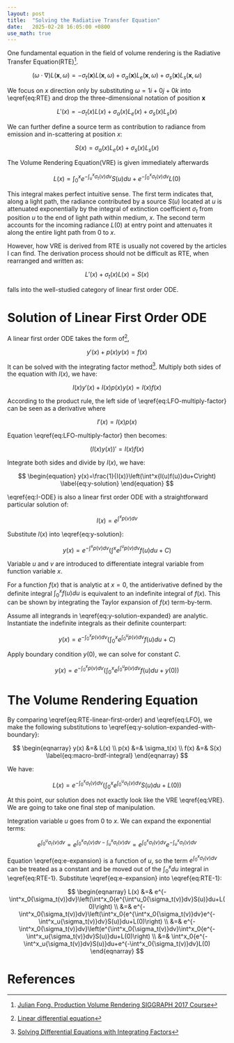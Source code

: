 ```yaml
---
layout: post
title:  "Solving the Radiative Transfer Equation"
date:   2025-02-28 16:05:00 +0800
use_math: true
---
```


One fundamental equation in the field of volume rendering is the Radiative Transfer Equation(RTE)[^a].

$$
\begin{equation}
\left(\omega\cdot \nabla \right)L(\mathbf{x}, \omega) = -\sigma_t(\mathbf{x})L(\mathbf{x}, \omega) + \sigma_a(\mathbf{x})L_e(\mathbf{x}, \omega) + \sigma_s(\mathbf{x})L_s(\mathbf{x}, \omega) \label{eq:RTE}
\end{equation}
$$

We focus on $x$ direction only by substituting $\omega = 1i + 0j + 0k$ into \eqref{eq:RTE} and drop the three-dimensional notation of position $\mathbf{x}$

$$
\begin{equation}
L'(x) = -\sigma_t(x)L(x) + \sigma_a(x)L_e(x) + \sigma_s(x)L_s(x) \label{eq:RTE-x}
\end{equation}
$$

We can further define a source term as contribution to radiance from emission and in-scattering at position $x$:

$$
\begin{equation}
S(x) = \sigma_a(x)L_e(x) + \sigma_s(x)L_s(x)
\end{equation}
$$

The Volume Rendering Equation(VRE) is given immediately afterwards

$$
\begin{equation}
L(x) = \int_0^x e^{-\int_u^x\sigma_t(v)dv}S(u)du + e^{-\int^x_0{\sigma_t(v)}dv} L(0) \label{eq:VRE}
\end{equation}
$$

This integral makes perfect intuitive sense. The first term indicates that, along a light path, the radiance contributed by a source $S(u)$ located at $u$ is attenuated exponentially by the integral of extinction coefficient $\sigma_t$ from position $u$ to the end of light path within medium, $x$. The second term accounts for the incoming radiance $L(0)$ at entry point and attenuates it along the entire light path from $0$ to $x$.


However, how VRE is derived from RTE is usually not covered by the articles I can find. The derivation process should not be difficult as RTE, when rearranged and written as: 

$$
\begin{equation}
L'(x)+\sigma_t(x)L(x)=S(x) \label{eq:RTE-linear-first-order}
\end{equation}
$$

falls into the well-studied category of linear first order ODE.

# Solution of Linear First Order ODE

A linear first order ODE takes the form of[^b],

$$
\begin{equation}
y'(x)+p(x)y(x)=f(x) \label{eq:LFO}
\end{equation}
$$

It can be solved with the integrating factor method[^c]. Multiply both sides of the equation with $I(x)$, we have:

$$
\begin{equation}
I(x)y'(x)+I(x)p(x)y(x)=I(x)f(x) \label{eq:LFO-multiply-factor}
\end{equation}
$$

According to the product rule, the left side of \eqref{eq:LFO-multiply-factor} can be seen as a derivative where 

$$
\begin{equation}
I'(x)=I(x)p(x) \label{eq:I-ODE}
\end{equation}
$$

Equation \eqref{eq:LFO-multiply-factor} then becomes:

$$
\begin{equation}
(I(x)y(x))'=I(x)f(x) \label{eq:LFO-multiply-factor-derivative}
\end{equation}
$$

Integrate both sides and divide by $I(x)$, we have:

$$
\begin{equation}
y(x)=\frac{1}{I(x)}\left(\int^x{I(u)f(u)}du+C\right) \label{eq:y-solution}
\end{equation}
$$

\eqref{eq:I-ODE} is also a linear first order ODE with a straightforward particular solution of:

$$
\begin{equation}
I(x)=e^{\int^x{p(v)}dv}
\end{equation}
$$

Substitute $I(x)$ into \eqref{eq:y-solution}:

$$
\begin{equation}
y(x)=e^{-\int^x{p(v)}dv}\left(\int^x{e^{\int^u{p(v)}dv}f(u)}du+C\right) \label{eq:y-solution-expanded}
\end{equation}
$$

Variable $u$ and $v$ are introduced to differentiate integral variable from function variable $x$.

For a function $f(x)$ that is analytic at $x=0$, the antiderivative defined by the definite integral $\int_0^xf(u)du$ is equivalent to an indefinite integral of $f(x)$. This can be shown by integrating the Taylor expansion of $f(x)$ term-by-term.

Assume all integrands in \eqref{eq:y-solution-expanded} are analytic. Instantiate the indefinite integrals as their definite counterpart:

$$
\begin{equation}
y(x)=e^{-\int^x_0{p(v)}dv}\left(\int^x_0{e^{\int^u_0{p(v)}dv}f(u)}du+C\right) \label{eq:y-solution-expanded-definite}
\end{equation}
$$

Apply boundary condition $y(0)$, we can solve for constant $C$.

$$
\begin{equation}
y(x)=e^{-\int^x_0{p(v)}dv}\left(\int^x_0{e^{\int^u_0{p(v)}dv}f(u)}du+y(0)\right) \label{eq:y-solution-expanded-with-boundary}
\end{equation}
$$

# The Volume Rendering Equation

By comparing \eqref{eq:RTE-linear-first-order} and \eqref{eq:LFO}, we make the following substitutions to \eqref{eq:y-solution-expanded-with-boundary}:

$$
\begin{eqnarray}
y(x) &=& L(x) \\
p(x) &=& \sigma_t(x) \\
f(x) &=& S(x)
\label{eq:macro-brdf-integral}
\end{eqnarray}
$$

We have:

$$
\begin{equation}
L(x)=e^{-\int^x_0{\sigma_t(v)}dv}\left(\int^x_0{e^{\int^u_0{\sigma_t(v)}dv}S(u)}du+L(0)\right) \label{eq:RTE-1}
\end{equation}
$$

At this point, our solution does not exactly look like the VRE \eqref{eq:VRE}. We are going to take one final step of manipulation.

Integration variable $u$ goes from $0$ to $x$. We can expand the exponential terms:

$$
\begin{equation}
e^{\int^u_0{\sigma_t(v)}dv} = e^{\int^x_0{\sigma_t(v)}dv-\int^x_u{\sigma_t(v)}dv} = e^{\int^x_0{\sigma_t(v)}dv}e^{-\int^x_u{\sigma_t(v)}dv} \label{eq:e-expansion}
\end{equation}
$$

Equation \eqref{eq:e-expansion} is a function of $u$, so the term $e^{\int^x_0{\sigma_t(v)}dv}$ can be treated as a constant and be moved out of the $\int_0^xdu$ integral in \eqref{eq:RTE-1}. Substitute \eqref{eq:e-expansion} into \eqref{eq:RTE-1}:

$$
\begin{eqnarray}
L(x) &=& e^{-\int^x_0{\sigma_t(v)}dv}\left(\int^x_0{e^{\int^u_0{\sigma_t(v)}dv}S(u)}du+L(0)\right) \\
&=& e^{-\int^x_0{\sigma_t(v)}dv}\left(\int^x_0{e^{\int^x_0{\sigma_t(v)}dv}e^{-\int^x_u{\sigma_t(v)}dv}S(u)}du+L(0)\right) \\
&=& e^{-\int^x_0{\sigma_t(v)}dv}\left(e^{\int^x_0{\sigma_t(v)}dv}\int^x_0{e^{-\int^x_u{\sigma_t(v)}dv}S(u)}du+L(0)\right) \\
&=& \int^x_0{e^{-\int^x_u{\sigma_t(v)}dv}S(u)}du+e^{-\int^x_0{\sigma_t(v)}dv}L(0)
\end{eqnarray}
$$


# References
[^a]: [Julian Fong. Production Volume Rendering SIGGRAPH 2017 Course](https://graphics.pixar.com/library/ProductionVolumeRendering/paper.pdf)
[^b]: [Linear differential equation](https://en.wikipedia.org/wiki/Linear_differential_equation)
[^c]: [Solving Differential Equations with Integrating Factors](https://www.mathcentre.ac.uk/resources/uploaded/mathcentre-ode.pdf)
